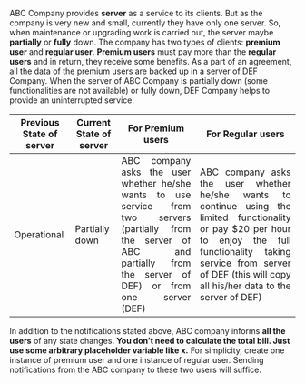 ABC Company provides **server** as a service to its clients. But as the company is very new and small,
currently they have only one server. So, when maintenance or upgrading work is carried out, the
server maybe **partially** or **fully** down. The company has two types of clients: **premium user** and
**regular user**. **Premium users** must pay more than the **regular users** and in return, they receive
some benefits. As a part of an agreement, all the data of the premium users are backed up in a
server of DEF Company. When the server of ABC Company is partially down (some functionalities
are not available) or fully down, DEF Company helps to provide an uninterrupted service.

|Previous State of server|Current State of server|For Premium users|For Regular users|
|-|-|-|-|
|Operational|Partially down|<div style="text-align: justify"> ABC company asks the user whether he/she wants to use service from two servers (partially from the server of ABC and partially from the server of DEF) or from one server (DEF) </div>|<div style="text-align: justify">ABC company asks the user whether he/she wants to continue using the limited functionality or pay $20 per hour to enjoy the full functionality taking service from server of DEF (this will copy all his/her data to the server of DEF)</div>|

In addition to the notifications stated above, ABC company informs **all the users** of any state
changes. 
**You don’t need to calculate the total bill. Just use some arbitrary placeholder variable like x.**
For simplicity, create one instance of premium user and one instance of regular user. Sending
notifications from the ABC company to these two users will suffice.
